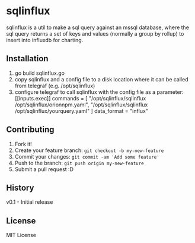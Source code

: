 # sqlinflux

sqlinflux is a util to make a sql query against an mssql database, where the sql query returns a set of keys and values (normally a group by rollup) to insert into influxdb for charting.

## Installation

1. go build sqlinflux.go
2. copy sqlinflux and a config file to a disk location where it can be called from telegraf (e.g. /opt/sqlinflux)
3. configure telegraf to call sqlinflux with the config file as a parameter:
  [[inputs.exec]]
    commands = [
      "/opt/sqlinflux/sqlinflux /opt/sqlinflux/orionnpm.yaml",
      "/opt/sqlinflux/sqlinflux /opt/sqlinflux/yourquery.yaml" 
    ]
    data_format = "influx"

## Contributing

1. Fork it!
2. Create your feature branch: `git checkout -b my-new-feature`
3. Commit your changes: `git commit -am 'Add some feature'`
4. Push to the branch: `git push origin my-new-feature`
5. Submit a pull request :D

## History

v0.1 - Initial release

## License

MIT License

